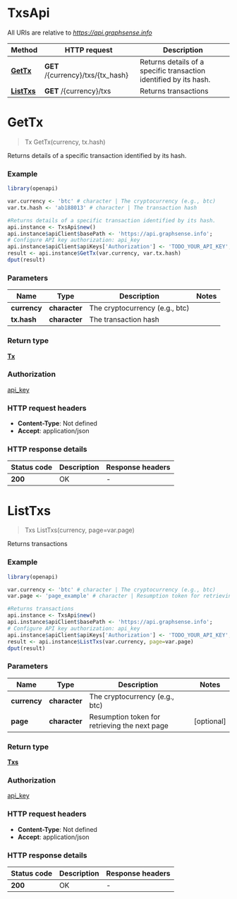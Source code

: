 # TxsApi

All URIs are relative to *https://api.graphsense.info*

Method | HTTP request | Description
------------- | ------------- | -------------
[**GetTx**](TxsApi.md#GetTx) | **GET** /{currency}/txs/{tx_hash} | Returns details of a specific transaction identified by its hash.
[**ListTxs**](TxsApi.md#ListTxs) | **GET** /{currency}/txs | Returns transactions


# **GetTx**
> Tx GetTx(currency, tx.hash)

Returns details of a specific transaction identified by its hash.

### Example
```R
library(openapi)

var.currency <- 'btc' # character | The cryptocurrency (e.g., btc)
var.tx.hash <- 'ab188013' # character | The transaction hash

#Returns details of a specific transaction identified by its hash.
api.instance <- TxsApi$new()
api.instance$apiClient$basePath <- 'https://api.graphsense.info';
# Configure API key authorization: api_key
api.instance$apiClient$apiKeys['Authorization'] <- 'TODO_YOUR_API_KEY';
result <- api.instance$GetTx(var.currency, var.tx.hash)
dput(result)
```

### Parameters

Name | Type | Description  | Notes
------------- | ------------- | ------------- | -------------
 **currency** | **character**| The cryptocurrency (e.g., btc) | 
 **tx.hash** | **character**| The transaction hash | 

### Return type

[**Tx**](tx.md)

### Authorization

[api_key](../README.md#api_key)

### HTTP request headers

 - **Content-Type**: Not defined
 - **Accept**: application/json

### HTTP response details
| Status code | Description | Response headers |
|-------------|-------------|------------------|
| **200** | OK |  -  |

# **ListTxs**
> Txs ListTxs(currency, page=var.page)

Returns transactions

### Example
```R
library(openapi)

var.currency <- 'btc' # character | The cryptocurrency (e.g., btc)
var.page <- 'page_example' # character | Resumption token for retrieving the next page

#Returns transactions
api.instance <- TxsApi$new()
api.instance$apiClient$basePath <- 'https://api.graphsense.info';
# Configure API key authorization: api_key
api.instance$apiClient$apiKeys['Authorization'] <- 'TODO_YOUR_API_KEY';
result <- api.instance$ListTxs(var.currency, page=var.page)
dput(result)
```

### Parameters

Name | Type | Description  | Notes
------------- | ------------- | ------------- | -------------
 **currency** | **character**| The cryptocurrency (e.g., btc) | 
 **page** | **character**| Resumption token for retrieving the next page | [optional] 

### Return type

[**Txs**](txs.md)

### Authorization

[api_key](../README.md#api_key)

### HTTP request headers

 - **Content-Type**: Not defined
 - **Accept**: application/json

### HTTP response details
| Status code | Description | Response headers |
|-------------|-------------|------------------|
| **200** | OK |  -  |

